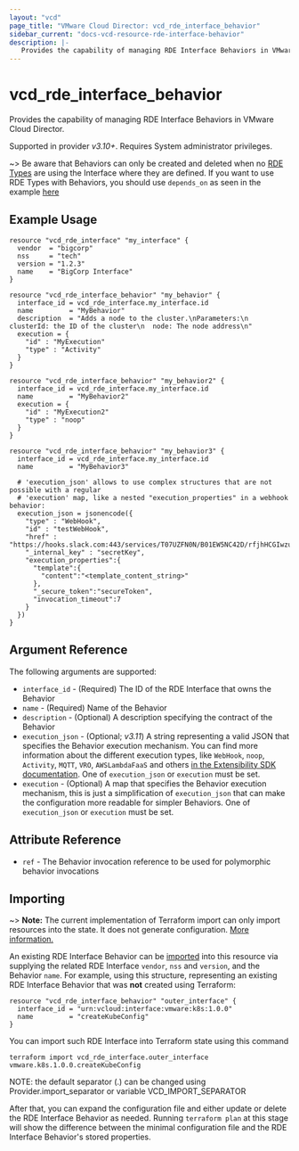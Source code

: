 ```yaml
---
layout: "vcd"
page_title: "VMware Cloud Director: vcd_rde_interface_behavior"
sidebar_current: "docs-vcd-resource-rde-interface-behavior"
description: |-
   Provides the capability of managing RDE Interface Behaviors in VMware Cloud Director.
---
```


# vcd\_rde\_interface\_behavior

Provides the capability of managing RDE Interface Behaviors in VMware Cloud Director.

Supported in provider *v3.10+*. Requires System administrator privileges.

~> Be aware that Behaviors can only be created and deleted when no [RDE Types](/providers/vmware/vcd/latest/docs/resources/rde_type) are using the Interface where they are defined.
If you want to use RDE Types with Behaviors, you should use `depends_on` as seen in the example [here](/providers/vmware/vcd/latest/docs/resources/rde_interface_behavior#example-usage)

## Example Usage

```hcl
resource "vcd_rde_interface" "my_interface" {
  vendor  = "bigcorp"
  nss     = "tech"
  version = "1.2.3"
  name    = "BigCorp Interface"
}

resource "vcd_rde_interface_behavior" "my_behavior" {
  interface_id = vcd_rde_interface.my_interface.id
  name         = "MyBehavior"
  description  = "Adds a node to the cluster.\nParameters:\n  clusterId: the ID of the cluster\n  node: The node address\n"
  execution = {
    "id" : "MyExecution"
    "type" : "Activity"
  }
}

resource "vcd_rde_interface_behavior" "my_behavior2" {
  interface_id = vcd_rde_interface.my_interface.id
  name         = "MyBehavior2"
  execution = {
    "id" : "MyExecution2"
    "type" : "noop"
  }
}

resource "vcd_rde_interface_behavior" "my_behavior3" {
  interface_id = vcd_rde_interface.my_interface.id
  name         = "MyBehavior3"
  
  # 'execution_json' allows to use complex structures that are not possible with a regular
  # 'execution' map, like a nested "execution_properties" in a webhook behavior:
  execution_json = jsonencode({
    "type" : "WebHook",
    "id" : "testWebHook",
    "href" : "https://hooks.slack.com:443/services/T07UZFN0N/B01EW5NC42D/rfjhHCGIwzuzQFrpPZiuLkIX",
    "_internal_key" : "secretKey",
    "execution_properties":{
      "template":{
        "content":"<template_content_string>"
      },
      "_secure_token":"secureToken",
      "invocation_timeout":7
    }
  })
}
```

## Argument Reference

The following arguments are supported:

* `interface_id` - (Required) The ID of the RDE Interface that owns the Behavior
* `name` - (Required) Name of the Behavior
* `description` - (Optional) A description specifying the contract of the Behavior
* `execution_json` - (Optional; *v3.11*) A string representing a valid JSON that specifies the Behavior execution mechanism.
  You can find more information about the different execution types, like `WebHook`, `noop`, `Activity`, `MQTT`, `VRO`, `AWSLambdaFaaS`
  and others [in the Extensibility SDK documentation](https://vmware.github.io/vcd-ext-sdk/docs/defined_entities_api/behaviors).
  One of `execution_json` or `execution` must be set.
* `execution` - (Optional) A map that specifies the Behavior execution mechanism, this is just a simplification of `execution_json` that
  can make the configuration more readable for simpler Behaviors. One of `execution_json` or `execution` must be set.

## Attribute Reference

* `ref` - The Behavior invocation reference to be used for polymorphic behavior invocations

## Importing

~> **Note:** The current implementation of Terraform import can only import resources into the state. It does not generate
configuration. [More information.][docs-import]

An existing RDE Interface Behavior can be [imported][docs-import] into this resource via supplying the related RDE Interface `vendor`, `nss` and `version`, and
the Behavior `name`.
For example, using this structure, representing an existing RDE Interface Behavior that was **not** created using Terraform:

```hcl
resource "vcd_rde_interface_behavior" "outer_interface" {
  interface_id = "urn:vcloud:interface:vmware:k8s:1.0.0"
  name         = "createKubeConfig"
}
```

You can import such RDE Interface into Terraform state using this command

```
terraform import vcd_rde_interface.outer_interface vmware.k8s.1.0.0.createKubeConfig
```

NOTE: the default separator (.) can be changed using Provider.import_separator or variable VCD_IMPORT_SEPARATOR

[docs-import]:https://www.terraform.io/docs/import/

After that, you can expand the configuration file and either update or delete the RDE Interface Behavior as needed. Running `terraform plan`
at this stage will show the difference between the minimal configuration file and the RDE Interface Behavior's stored properties.
